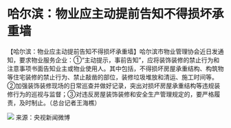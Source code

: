 # 哈尔滨：物业应主动提前告知不得损坏承重墙

【哈尔滨：物业应主动提前告知不得损坏承重墙】哈尔滨市物业管理协会近日发通知，要求物业服务企业：①“主动提示，事前告知”，应将装饰装修的禁止行为和注意事项书面告知业主或物业使用人。其中包括，不得损坏房屋承重结构、构筑物等住宅装修的禁止行为、禁止敲凿的部位，装修垃圾堆放和清运、施工时间等。②加强装饰装修现场的日常巡查并做好记录，突出对损坏房屋承重结构等违规装修行为的巡视与监督；③对违反房屋装饰装修和安全生产管理规定的，要严格履责，及时制止。（总台记者王海樵）

![](https://inews.gtimg.com/om_bt/OUacDb_eUR7DmrsKbbZoDhoCk8BfuXiAD-YhGSc6eblBcAA/1000)
来源：央视新闻微博


